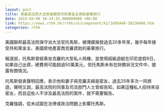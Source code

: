 ```yaml
---
layout: post
title: 美最高法院大法官被揭受共和黨金主資助豪華旅行
date: 2023-04-08 16:24:33.000000000 +08:00
link: https://news.rthk.hk/rthk/ch/component/k2/1695440-20230408.htm
categories: rthk
---
```


美國聯邦最高法院保守派大法官托馬斯，被傳媒揭發過去20多年來，幾乎每年接受共和黨金主、美國房地產富商克羅資助的豪華旅行。

報道說，托馬斯曾經乘坐克羅的大型私人飛機，並使用超級遊艇在印尼度假9日，如果自己出資，總費用可能超過50萬美元，但托馬斯未有在財務狀況文件中，披露有關情況。

托馬斯發表聲明回應，表示他和妻子與克羅夫婦是密友，過去25年多次一同旅遊。聲明又說，最高法院的同事及司法部門人士曾經告知，如果這種私人招待來自密友，而且這些人不涉及最高法院的案件，就不需要報告。

克羅強調，從未試圖在法律或政治問題上影響托馬斯。
